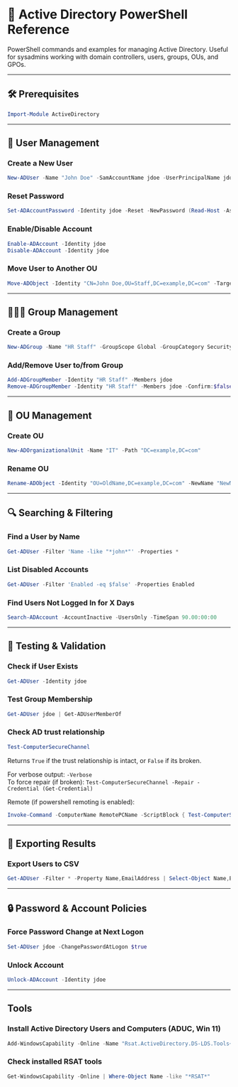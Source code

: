 
# 📁 Active Directory PowerShell Reference

PowerShell commands and examples for managing Active Directory. Useful for sysadmins working with domain controllers, users, groups, OUs, and GPOs.

---

## 🛠️ Prerequisites
```powershell
Import-Module ActiveDirectory
```

---

## 👤 User Management

### Create a New User
```powershell
New-ADUser -Name "John Doe" -SamAccountName jdoe -UserPrincipalName jdoe@example.com -Path "OU=Staff,DC=example,DC=com" -AccountPassword (Read-Host -AsSecureString "Set Password") -Enabled $true
```

### Reset Password
```powershell
Set-ADAccountPassword -Identity jdoe -Reset -NewPassword (Read-Host -AsSecureString "New Password")
```

### Enable/Disable Account
```powershell
Enable-ADAccount -Identity jdoe
Disable-ADAccount -Identity jdoe
```

### Move User to Another OU
```powershell
Move-ADObject -Identity "CN=John Doe,OU=Staff,DC=example,DC=com" -TargetPath "OU=IT,DC=example,DC=com"
```

---

## 🧑‍🤝‍🧑 Group Management

### Create a Group
```powershell
New-ADGroup -Name "HR Staff" -GroupScope Global -GroupCategory Security -Path "OU=Groups,DC=example,DC=com"
```

### Add/Remove User to/from Group
```powershell
Add-ADGroupMember -Identity "HR Staff" -Members jdoe
Remove-ADGroupMember -Identity "HR Staff" -Members jdoe -Confirm:$false
```

---

## 🏢 OU Management

### Create OU
```powershell
New-ADOrganizationalUnit -Name "IT" -Path "DC=example,DC=com"
```

### Rename OU
```powershell
Rename-ADObject -Identity "OU=OldName,DC=example,DC=com" -NewName "NewName"
```

---

## 🔍 Searching & Filtering

### Find a User by Name
```powershell
Get-ADUser -Filter 'Name -like "*john*"' -Properties *
```

### List Disabled Accounts
```powershell
Get-ADUser -Filter 'Enabled -eq $false' -Properties Enabled
```

### Find Users Not Logged In for X Days
```powershell
Search-ADAccount -AccountInactive -UsersOnly -TimeSpan 90.00:00:00
```

---

## 🧪 Testing & Validation

### Check if User Exists
```powershell
Get-ADUser -Identity jdoe
```

### Test Group Membership
```powershell
Get-ADUser jdoe | Get-ADUserMemberOf
```

### Check AD trust relationship
```powershell
Test-ComputerSecureChannel
```
Returns ```True``` if the trust relationship is intact, or ```False``` if its broken.
 
For verbose output: ```-Verbose```  
To force repair (if broken): ```Test-ComputerSecureChannel -Repair -Credential (Get-Credential)```

Remote (if powershell remoting is enabled):
```powershell
Invoke-Command -ComputerName RemotePCName -ScriptBlock { Test-ComputerSecureChannel }
```

---

## 📄 Exporting Results

### Export Users to CSV
```powershell
Get-ADUser -Filter * -Property Name,EmailAddress | Select-Object Name,EmailAddress | Export-Csv -Path ".\Users.csv" -NoTypeInformation
```

---

## 🔒 Password & Account Policies

### Force Password Change at Next Logon
```powershell
Set-ADUser jdoe -ChangePasswordAtLogon $true
```

### Unlock Account
```powershell
Unlock-ADAccount -Identity jdoe
```

---

## Tools

### Install Active Directory Users and Computers (ADUC, Win 11)
```powershell
Add-WindowsCapability -Online -Name "Rsat.ActiveDirectory.DS-LDS.Tools~~~~0.0.1.0"
```

### Check installed RSAT tools
```powershell
Get-WindowsCapability -Online | Where-Object Name -like "*RSAT*"
```


